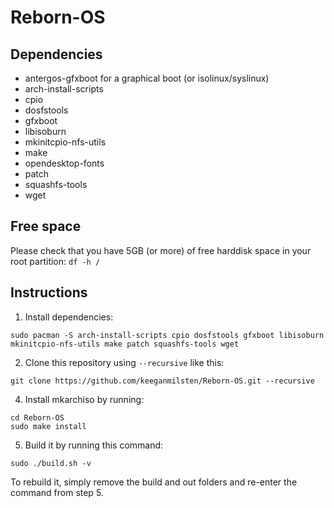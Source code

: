 # Reborn-OS

## Dependencies
- antergos-gfxboot for a graphical boot (or isolinux/syslinux)
- arch-install-scripts
- cpio
- dosfstools
- gfxboot
- libisoburn
- mkinitcpio-nfs-utils
- make
- opendesktop-fonts
- patch
- squashfs-tools
- wget

## Free space

Please check that you have 5GB (or more) of free harddisk space in your root partition:
`df -h /`

## Instructions

1. Install dependencies:
```
sudo pacman -S arch-install-scripts cpio dosfstools gfxboot libisoburn mkinitcpio-nfs-utils make patch squashfs-tools wget
```
2. Clone this repository using `--recursive` like this:
```
git clone https://github.com/keeganmilsten/Reborn-OS.git --recursive
```
4. Install mkarchiso by running:
```
cd Reborn-OS
sudo make install
```
5. Build it by running this command:
```
sudo ./build.sh -v
```
To rebuild it, simply remove the build and out folders and re-enter the command from step 5.
